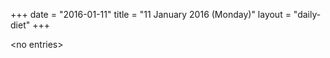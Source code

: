 +++
date = "2016-01-11"
title = "11 January 2016 (Monday)"
layout = "daily-diet"
+++


\<no entries\>
